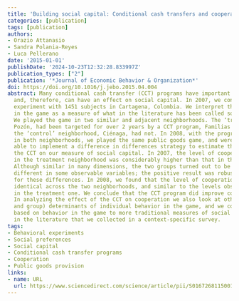 ```yaml
---
title: 'Building social capital: Conditional cash transfers and cooperation'
categories: [publication]
tags: [publication]
authors:
- Orazio Attanasio
- Sandra Polania-Reyes
- Luca Pellerano
date: '2015-01-01'
publishDate: '2024-10-23T12:32:28.833997Z'
publication_types: ["2"]
publication: '*Journal of Economic Behavior & Organization*'
doi: https://doi.org/10.1016/j.jebo.2015.04.004
abstract: Many conditional cash transfer (CCT) programs have important social components
  and, therefore, can have an effect on social capital. In 2007, we conducted a field
  experiment with 1451 subjects in Cartagena, Colombia. We interpret the behavior
  in the game as a measure of what in the literature has been called social capital.
  We played the game in two similar and adjacent neighborhoods. The ‘treatment’ neighborhood,
  Pozón, had been targeted for over 2 years by a CCT program, Familias en Acción;
  the ‘control’ neighborhood, Ciénaga, had not. In 2008, with the program being implemented
  in both neighborhoods, we played the same public goods game, and were therefore
  able to implement a difference in differences strategy to estimate the impact of
  the CCT on our measure of social capital. In 2007, the level of cooperation we observed
  in the treatment neighborhood was considerably higher than that in the control one.
  Although similar in many dimensions, the two groups turned out to be significantly
  different in some observable variables; the positive result was robust to controls
  for these differences. In 2008, we found that the level of cooperation was statistically
  identical across the two neighborhoods, and similar to the levels observed in 2007
  in the treatment one. We conclude that the CCT program did improve cooperation.
  In analyzing the effect of the CCT on cooperation we also look at other (individual
  and group) determinants of individual behavior in the game, and we compare our measure
  based on behavior in the game to more traditional measures of social capital used
  in the literature that we collected in a context-specific survey.
tags:
- Behavioral experiments
- Social preferences
- Social capital
- Conditional cash transfer programs
- Cooperation
- Public goods provision
links:
- name: URL
  url: https://www.sciencedirect.com/science/article/pii/S0167268115001080
---
```

